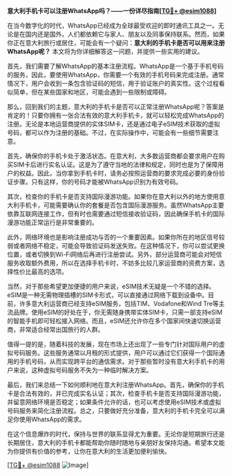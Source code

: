 **意大利手机卡可以注册WhatsApp吗？——一份详尽指南[[TG💪+ @esim1088](https://t.me/s/esim1088)]**

在当今数字化的时代，WhatsApp已经成为全球最受欢迎的即时通讯工具之一。无论是在国内还是国外，人们都依赖它与家人、朋友以及同事保持联系。然而，如果你正在意大利旅行或居住，可能会有一个疑问：**意大利的手机卡是否可以用来注册WhatsApp呢？** 本文将为你详细解答这一问题，并提供一些实用的建议。

首先，我们需要了解WhatsApp的基本注册流程。WhatsApp是一个基于手机号码的服务，因此，要使用WhatsApp，你需要一个有效的手机号码来完成注册。通常情况下，用户会收到一条包含验证码的短信，用于验证账户的真实性。这个过程看似简单，但在某些国家和地区，可能会遇到一些限制或障碍。

那么，回到我们的主题，意大利的手机卡是否可以正常注册WhatsApp呢？答案是肯定的！只要你拥有一张合法有效的意大利手机卡，就可以轻松完成WhatsApp的注册。无论是本地运营商提供的实体SIM卡，还是通过电子eSIM技术获取的虚拟号码，都可以作为注册的基础。不过，在实际操作中，可能会有一些细节需要注意。

首先，确保你的手机卡处于激活状态。在意大利，大多数运营商都会要求用户在购买SIM卡后进行实名认证。这是为了遵守当地的法律和规定，同时也是为了保障用户的权益。因此，当你拿到手机卡时，请务必按照运营商的要求完成必要的身份验证步骤。只有这样，你的号码才能被WhatsApp识别为有效号码。

其次，检查你的手机卡是否支持国际漫游功能。如果你在意大利以外的地方使用意大利手机卡，可能需要确认你的套餐是否包含国际漫游服务。虽然WhatsApp主要依靠互联网连接工作，但有时也需要通过短信接收验证码，因此确保手机卡的国际漫游功能正常运行是非常重要的。

此外，网络环境也是影响注册成功与否的一个重要因素。如果你所在的地区信号较弱或者网络不稳定，可能会导致验证码发送失败。在这种情况下，你可以尝试更换位置，或者切换到Wi-Fi网络后再进行注册尝试。另外，部分运营商可能会对短信服务收取额外费用，所以在选择手机卡时，不妨多比较几家运营商的资费方案，选择性价比最高的选项。

当然，对于那些希望更加便捷的用户来说，eSIM技术无疑是一个不错的选择。eSIM是一种无需物理插槽的SIM卡形式，可以直接通过网络下载到设备中。目前，许多意大利运营商已经支持eSIM服务，包括TIM、Vodafone和Wind Tre等主流品牌。使用eSIM的好处在于，你无需随身携带实体SIM卡，只需一部支持eSIM的智能手机即可轻松接入网络。而且，eSIM还允许你在多个国家间快速切换运营商，非常适合经常出国旅行的人群。

值得一提的是，随着科技的发展，现在市场上还出现了一些专门针对国际用户的虚拟号码服务。这些服务通常以月租的形式提供，用户可以通过它们获得一个国际通用的手机号码，从而实现跨平台的通信需求。对于那些暂时没有意大利手机卡的用户来说，这种虚拟号码服务不失为一种临时解决方案。

最后，我们来总结一下如何顺利地在意大利注册WhatsApp。首先，确保你的手机卡是合法有效的，并已完成实名认证；其次，检查手机卡是否支持国际漫游功能，并留意网络环境是否稳定；如果条件允许的话，也可以考虑使用eSIM技术或虚拟号码服务来简化注册流程。总之，只要做好充分准备，意大利的手机卡完全可以满足你使用WhatsApp的需求。

在这个信息爆炸的时代，保持与世界的联系显得尤为重要。无论你是短期旅行还是长期居住，意大利的手机卡都能帮助你随时随地与亲朋好友保持沟通。希望本文能为你提供有价值的参考，让你在意大利的生活更加便利愉快。

[[TG💪+ @esim1088](https://t.me/s/esim1088) ![Image](https://i.postimg.cc/4NQfJmqS/Snipaste-2025-05-13-00-14-12.png)]